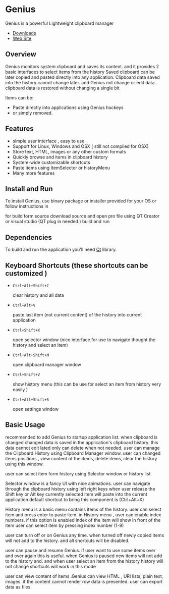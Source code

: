 Genius 
=====

Genius is a powerful Lightweight clipboard manager 
- [Downloads](https://github.com/rusith/genius/releases)
- [Web Site](http://rusith.github.io/genius/)


Overview
--------

Genius monitors system clipboard and saves its content. and it provides 2 basic interfaces to select items from the history
Saved clipboard can be later copied and pasted directly into any application. Clipboard data saved into the history cannot change later. 
and Genius not change or edit data . clipboard data is restored without changing a single bit 

Items can be:

* Paste directly into applications using Genius hockeys
* or simply removed.

Features
--------
* simple user interface , easy to use 
* Support for Linux, Windows and OSX ( still not compiled for OSX) 
* Store text, HTML, images or any other custom formats
* Quickly browse and items in clipboard history
* System-wide customizable shortcuts
* Paste items using ItemSelector or historyMenu
* Many more features

Install and Run
---------------

To install Genius, use binary package or installer provided for your OS or
follow instructions in

for build form source 
download source and open pro file using QT Creator or visual studio (QT plug in needed.)
build and run

Dependencies
------------

To build and run the application you'll need [Qt](https://www.qt.io/download/)
library.

Keyboard Shortcuts (these shortcuts can be customized )
--------------------------------------------------------
* `Ctrl+Alt+Shift+C`

    clear history and all data

* `Ctrl+Alt+V`

    paste last item (not current content) of the history into current application

* `Ctrl+Shift+X`

    open selector window (nice interface for use to navigate thought the history and select an item)

* `Ctrl+Alt+Shift+M`

    open clipboard manager window

* `Ctrl+Shift+V`

    show history menu (this can be use for select an item from history very easily )

* `Ctrl+Alt+Shift+S`

    open settings window

Basic Usage
-----------

recommended to add Genius to startup application list.
when clipboard is changed changed data is saved in the application's clipboard history.
this data cannot edit lated only can delete when not needed.
user can manage the Clipboard History using  Clipboard Manager window.
user can 
	changed items positions ,
	view content of the items,
	delete items,
	clear the history
using this window.

user can select item form history using Selector window or history list.

Selector window is a fancy UI with nice animations. user can navigate through the 
clipboard history using left right keys when user release the Shift key or Alt key currently selected item will
paste into the current application.default shortcut to bring this component is (Ctrl+Alt+X)

History menu is a basic menu contains items of the history. user can select item and press enter to paste item.
in History menu , user can enable index numbers. if this option is enabled index of the item will show in front of the item
user can select item by pressing index number (1-9)

user can turn off or on Genius any time. when turned off newly copied items will not add to the history.
and all shortcuts will be disabled.

user can pause and resume Genius. if user want to use some items over and over again this is useful.
when Genius is paused new items will not add to the history and. and when user select an item from the history history will not change 
shortcuts will work in this mode

user can view content of items .Genius can view HTML , URI lists, plain text, images. if the content  cannot render row data is presented.
user can export data as files.
